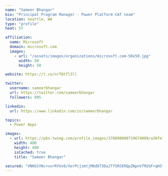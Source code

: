 ```yaml
---
name: "Sameer Bhangar"
bio: "Principal Program Manager - Power Platform CAT team"
location: Seattle, WA
type: "profile"
heat: 57

affiliation:
  name: Microsoft
  domain: microsoft.com
  images:
    - url: "/assets/images/organizations/microsoft.com-50x50.jpg"
      width: 50
      height: 50

website: https://t.co/nrTQtfl3ll

twitter:
  username: sameerbhangar
  url: https://twitter.com/sameerbhangar
  followers: 895

linkedin:
  url: https://www.linkedin.com/in/sameerbhangar

topics:
  - Power Apps

images:
  - url: https://pbs.twimg.com/profile_images/378800000719674009/a36fe7ddfab1778b76e5793772e43798_400x400.jpeg
    width: 400
    height: 400
    isCached: true
    title: "Sameer Bhangar"

secured: "VNHSSYNc+vxrRYUv0/XerPcjzmtjM8d8T3DaJTfSMJERQpZNpnVfM2GF+qH5tn/1qHEPgn+6kHwWmogTt7PqfADmEIWzKrqgMlCyA7vn3YO9WzsG7lOp66ZKpd/rGn0386BMcIktRACEUX2ol6t6tsLrhE2CzQojKijmDFT5xIgm7IVGjQcmlOotMD9xTt3MZpp9pu6RcmBnm/8R/xPkeMKuLJW7NSAXym5XeSLYnkjxfMcm3hM4O4+Edu4pA1gNW4bxGQw/0JZNGHFst8aF1X3x5lGd/YqLTIe7/dpowzKM17ICVw2PVtKfdmEr/zzFaDo0F/F8Sf7TyLyC5BmMmrhk+Y6TV/jM38eEO3oRgQ06WrwMs3uh10t1x281CezXoP+UJXh+SgPjVrotd3+lDA==;FLU4PaieujZh3Yx/YrNzTQ=="
---
```



